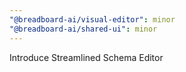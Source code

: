 ```yaml
---
"@breadboard-ai/visual-editor": minor
"@breadboard-ai/shared-ui": minor
---
```


Introduce Streamlined Schema Editor
